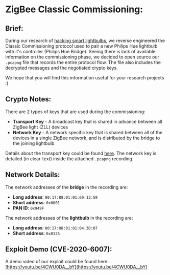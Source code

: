 ZigBee Classic Commissioning:
=============================
Brief:
------
During our research of [hacking smart lightbulbs](https://research.checkpoint.com/2020/dont-be-silly-its-only-a-lightbulb/), we reverse engineered the Classic Commissioning protocol used to pair a new Philips Hue lightbulb with it's controller (Philips Hue Bridge). Seeing there is lack of available information on the commissioning phase, we decided to open source our `.pcapng` file that records the entire protocol flow. The file also includes the decrypted messages and the negotiated crypto keys.

We hope that you will find this information useful for your research projects :)

Crypto Notes:
-------------
There are 2 types of keys that are used during the commissioning:
* **Transport Key** - A broadcast key that is shared in advance between all ZigBee light (ZLL) devices
* **Network Key** - A network specific key that is shared between all of the devices in a single ZigBee network, and is distributed by the bridge to the joining lightbulb

Details about the transport key could be found [here](https://peeveeone.com/?p=166). The network key is detailed (in clear-text) inside the attached `.pcapng` recording.

Network Details:
----------------
The network addresses of the **bridge** in the recording are:
* **Long address**: `00:17:88:01:01:69:13:59`
* **Short address**: `0x0001`
* **PAN ID**: `0x949F`

The network addresses of the **lightbulb** in the recording are:
* **Long address**: `00:17:88:01:01:04:3D:07`
* **Short address**: `0x0125`

Exploit Demo (CVE-2020-6007):
-----------------------------
A demo video of our exploit could be found here:
[https://youtu.be/4CWU0DA__bY](https://youtu.be/4CWU0DA__bY)

